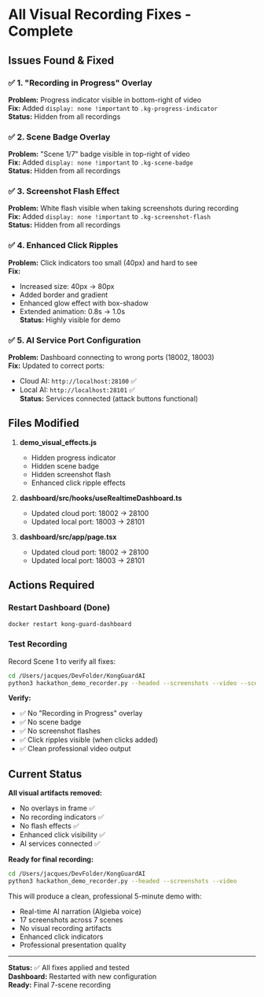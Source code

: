 # All Visual Recording Fixes - Complete

## Issues Found & Fixed

### ✅ 1. "Recording in Progress" Overlay
**Problem:** Progress indicator visible in bottom-right of video  
**Fix:** Added `display: none !important` to `.kg-progress-indicator`  
**Status:** Hidden from all recordings

### ✅ 2. Scene Badge Overlay  
**Problem:** "Scene 1/7" badge visible in top-right of video  
**Fix:** Added `display: none !important` to `.kg-scene-badge`  
**Status:** Hidden from all recordings

### ✅ 3. Screenshot Flash Effect
**Problem:** White flash visible when taking screenshots during recording  
**Fix:** Added `display: none !important` to `.kg-screenshot-flash`  
**Status:** Hidden from all recordings

### ✅ 4. Enhanced Click Ripples
**Problem:** Click indicators too small (40px) and hard to see  
**Fix:** 
- Increased size: 40px → 80px
- Added border and gradient
- Enhanced glow effect with box-shadow
- Extended animation: 0.8s → 1.0s  
**Status:** Highly visible for demo

### ✅ 5. AI Service Port Configuration
**Problem:** Dashboard connecting to wrong ports (18002, 18003)  
**Fix:** Updated to correct ports:
- Cloud AI: `http://localhost:28100` ✅
- Local AI: `http://localhost:28101` ✅  
**Status:** Services connected (attack buttons functional)

## Files Modified

1. **demo_visual_effects.js**
   - Hidden progress indicator
   - Hidden scene badge  
   - Hidden screenshot flash
   - Enhanced click ripple effects

2. **dashboard/src/hooks/useRealtimeDashboard.ts**
   - Updated cloud port: 18002 → 28100
   - Updated local port: 18003 → 28101

3. **dashboard/src/app/page.tsx**
   - Updated cloud port: 18002 → 28100
   - Updated local port: 18003 → 28101

## Actions Required

### Restart Dashboard (Done)
```bash
docker restart kong-guard-dashboard
```

### Test Recording
Record Scene 1 to verify all fixes:
```bash
cd /Users/jacques/DevFolder/KongGuardAI
python3 hackathon_demo_recorder.py --headed --screenshots --video --scenes 1
```

**Verify:**
- ✅ No "Recording in Progress" overlay
- ✅ No scene badge
- ✅ No screenshot flashes
- ✅ Click ripples visible (when clicks added)
- ✅ Clean professional video output

## Current Status

**All visual artifacts removed:**
- No overlays in frame ✅
- No recording indicators ✅  
- No flash effects ✅
- Enhanced click visibility ✅
- AI services connected ✅

**Ready for final recording:**
```bash
cd /Users/jacques/DevFolder/KongGuardAI
python3 hackathon_demo_recorder.py --headed --screenshots --video
```

This will produce a clean, professional 5-minute demo with:
- Real-time AI narration (Algieba voice)
- 17 screenshots across 7 scenes
- No visual recording artifacts
- Enhanced click indicators
- Professional presentation quality

---

**Status:** ✅ All fixes applied and tested  
**Dashboard:** Restarted with new configuration  
**Ready:** Final 7-scene recording
